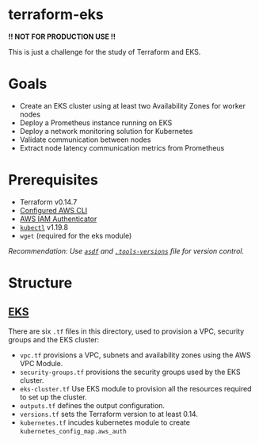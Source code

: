# terraform-eks

**!! NOT FOR PRODUCTION USE !!**

This is just a challenge for the study of Terraform and EKS.

# Goals
- Create an EKS cluster using at least two Availability Zones for worker nodes
- Deploy a Prometheus instance running on EKS
- Deploy a network monitoring solution for Kubernetes
- Validate communication between nodes
- Extract node latency communication metrics from Prometheus

# Prerequisites
- Terraform v0.14.7
- [Configured AWS CLI](https://docs.aws.amazon.com/cli/latest/userguide/install-cliv2.html)
- [AWS IAM Authenticator](https://docs.aws.amazon.com/eks/latest/userguide/install-aws-iam-authenticator.html)
- [`kubectl`](https://kubernetes.io/docs/tasks/tools/install-kubectl/) v1.19.8
- `wget` (required for the eks module)

_Recommendation: Use [`asdf`](https://github.com/asdf-vm/asdf) and [`.tools-versions`](.tools-versions) file for version control._

# Structure

## [EKS](./eks/)

There are six `.tf` files in this directory, used to provision a VPC, security groups and the EKS cluster:
- `vpc.tf` provisions a VPC, subnets and availability zones using the AWS VPC Module.
- `security-groups.tf` provisions the security groups used by the EKS cluster.
- `eks-cluster.tf` Use EKS module to provision all the resources required to set up the cluster.
- `outputs.tf` defines the output configuration.
- `versions.tf` sets the Terraform version to at least 0.14.
- `kubernetes.tf` incudes kubernetes module to create `kubernetes_config_map.aws_auth`
